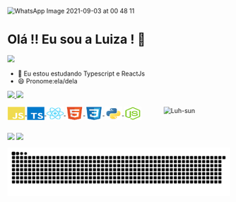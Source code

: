 ![WhatsApp Image 2021-09-03 at 00 48 11](https://user-images.githubusercontent.com/45303717/131947808-27377a9f-f1f2-400c-864e-e0757de1a336.jpeg)

  <h1>Olá !! Eu sou a Luiza ! 💛 </h1>
<img src="https://raw.githubusercontent.com/MartinHeinz/MartinHeinz/master/wave.gif" width="30px">

- 🌱 Eu estou estudando Typescript e ReactJs
- 😄 Pronome:ela/dela

 <div>
  <a href="https://github.com/Luh09">
  <img height="180em" src="https://github-readme-stats.vercel.app/api?username=Luh09&show_icons=true&theme=gruvbox&include_all_commits=true&count_private=true"/>
  <img height="180em" src="https://github-readme-stats.vercel.app/api/top-langs/?username=Luh09&layout=compact&langs_count=7&theme=gruvbox"/>
 
</div>
  <div style="display: inline_block"><br>
  <img align="center" alt="Lu-Js" height="30" width="40" src="https://raw.githubusercontent.com/devicons/devicon/master/icons/javascript/javascript-plain.svg">
  <img align="center" alt="Lu-Ts" height="30" width="40" src="https://raw.githubusercontent.com/devicons/devicon/master/icons/typescript/typescript-plain.svg">
  <img align="center" alt="Lu-React" height="30" width="40" src="https://raw.githubusercontent.com/devicons/devicon/master/icons/react/react-original.svg">
  <img align="center" alt="Lu-HTML" height="30" width="40" src="https://raw.githubusercontent.com/devicons/devicon/master/icons/html5/html5-original.svg">
  <img align="center" alt="Lu-CSS" height="30" width="40" src="https://raw.githubusercontent.com/devicons/devicon/master/icons/css3/css3-original.svg">
  <img align="center" alt="Lu-Python" height="30" width="40" src="https://raw.githubusercontent.com/devicons/devicon/master/icons/python/python-original.svg">
  <img align="center" alt="Lu-NodeJs"height="30" width="40" src="https://raw.githubusercontent.com/devicons/devicon/master/icons/nodejs/nodejs-original.svg ">
  <img align="right" alt="Luh-sun" height=""100" width="150" src="https://user-images.githubusercontent.com/45303717/131945837-d7583dd8-0ab4-417f-9c64-341b3c6070c4.gif">
   
</div>
  
  ##
  
  <div> 
  <a href = "mailto:luhfonseca09@gmail.com"><img src="https://img.shields.io/badge/-Gmail-%23333?style=for-the-badge&logo=gmail&logoColor=white" target="_blank"></a>
  <a href=" https://www.linkedin.com/in/luíza-fonseca-3136a0202/" target="_blank"><img src="https://img.shields.io/badge/-LinkedIn-%230077B5?style=for-the-badge&logo=linkedin&logoColor=white" target="_blank"></a> 
    
 ![Snake animation](https://github.com/Luh09/Luh09/blob/output/github-contribution-grid-snake.svg)

</div>
  
  
